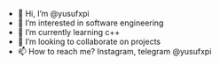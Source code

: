 - 👋 Hi, I’m @yusufxpi
- 👀 I’m interested in software engineering
- 🌱 I’m currently learning c++
- 💞️ I’m looking to collaborate on projects
- 📫 How to reach me? Instagram, telegram @yusufxpi

<!---
yusufxpi/yusufxpi is a ✨ special ✨ repository because its `README.md` (this file) appears on your GitHub profile.
You can click the Preview link to take a look at your changes.
--->
